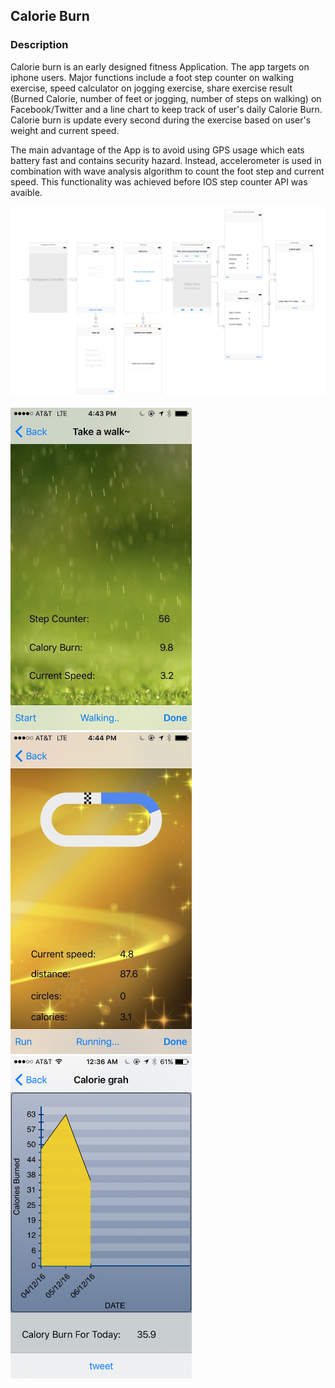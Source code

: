 ## Calorie Burn 


### Description

Calorie burn is an early designed fitness Application. The app targets on iphone users. Major functions include a foot step counter on walking exercise, speed calculator on jogging exercise, share exercise result (Burned Calorie, number of feet or jogging, number of steps on walking) on Facebook/Twitter and a line chart to keep track of user's daily Calorie Burn. Calorie burn is update every second during the exercise based on user's weight and current speed. 

The main advantage of the App is to avoid using GPS usage which eats battery fast and contains security hazard. Instead, accelerometer is used in combination with wave analysis algorithm to count the foot step and current speed. This functionality was achieved before IOS step counter API was avaible.

![storyboard](./readme_img/storyboard.jpg)

<img src="./readme_img/step.jpg" width="290"/> <img src="./readme_img/run.jpg" width="290"/> <img src="./readme_img/graph.jpg" width="290"/> 



